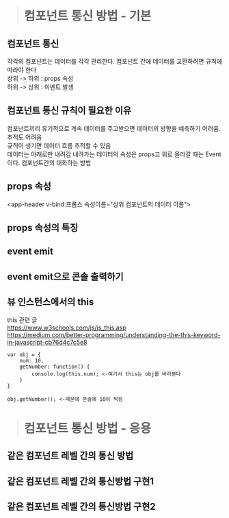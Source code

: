 
> # 컴포넌트 통신 방법 - 기본   
   
## 컴포넌트 통신   
각각의 컴포넌트는 데이터를 각각 관리한다. 컴포넌트 간에 데이터를 교환하려면 규칙에 따라야 한다   
상위 -> 하위 : props 속성   
하위 -> 상위 : 이벤트 발생   
   
## 컴포넌트 통신 규칙이 필요한 이유   
컴포넌트끼리 유기적으로 계속 데이터를 주고받으면 데이터의 방향을 예측하기 어려움. 추적도 어려움   
규칙이 생기면 데이터 흐름 추적할 수 있음     
데이터는 아래로만 내려감 내려가는 데이터의 속성은 props고 위로 올라갈 때는 Event이다. 컴포넌트간의 대화하는 방법
   
## props 속성   
<app-header v-bind:프롭스 속성이름="상위 컴포넌트의 데이터 이름">   

## props 속성의 특징   

## event emit


## event emit으로 콘솔 출력하기   

## 뷰 인스턴스에서의 this 
this 관련 글   
https://www.w3schools.com/js/js_this.asp   
https://medium.com/better-programming/understanding-the-this-keyword-in-javascript-cb76d4c7c5e8   
``` 
var obj = {
    num: 10,
    getNumber: function() {
        console.log(this.num); <-여기서 this는 obj를 바라본다
    }
}

obj.getNumber(); <-때문에 콘솔에 10이 찍힘
``` 
   
> # 컴포넌트 통신 방법 - 응용
   
## 같은 컴포넌트 레벨 간의 통신 방법

## 같은 컴포넌트 레벨 간의 통신방법 구현1

## 같은 컴포넌트 레벨 간의 통신방법 구현2
